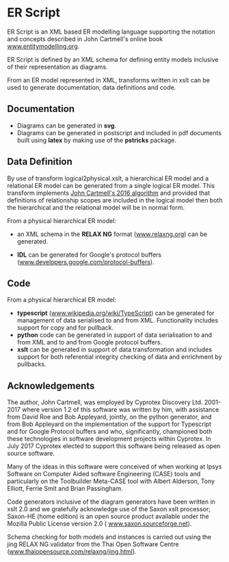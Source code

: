 # ER Script
ER Script is an XML based ER modelling language supporting the notation and concepts described in John Cartmell's online book www.entitymodelling.org.

ER Script is defined by an XML schema for defining entity models inclusive of their representation as diagrams.

From an ER model represented in XML, transforms written in xslt can be used to generate documentation, data definitions and code.

## Documentation

- Diagrams can be generated in **svg**. 
- Diagrams can be generated in postscript and included in pdf documents built using **latex** by making use of the **pstricks** package.

## Data Definition
By use of transform logical2physical.xslt, a hierarchical ER model and a relational ER model  can be generated from a single logical ER model.  This transform implements [John Cartmell's 2016 algorithm](http://www.entitymodelling.org/blog/relationaldatadesign.html) and provided that definitions of relationship scopes are included in the logical model then both the hierarchical and the relational model will be in normal form. 

From a physical hierarchical ER model:
- an  XML schema in the **RELAX NG** format (www.relaxng.org) can be generated. 

- **IDL** can be generated for Google's protocol buffers (www.developers.google.com/protocol-buffers).

## Code
From a physical hierarchical ER model:
- **typescript** (www.wikipedia.org/wiki/TypeScript)  can be generated for management of data serialised to and from XML. Functionality includes support for copy and for pullback.
- **python** code can be generated in support of data serialisation to and from XML and to and from Google protocol buffers.
- **xslt** can be generated in support of data transformation and includes support for both referential integrity checking of data and enrichment by pullbacks.

## Acknowledgements

The author, John Cartmell, was employed by Cyprotex Discovery Ltd. 2001-2017 where version 1.2 of this software was written by him, with assistance from David Roe and Bob Appleyard, jointly, on the python generator, and from Bob Appleyard on the implementation of the support for Typescript and for Google Protocol buffers and who, significantly, championed both these technologies in software development projects within Cyprotex. In July 2017 Cyprotex elected to support this software being released as open source software. 

Many of the ideas in this software were conceived of when working at Ipsys Software on Computer Aided software Engineering (CASE) tools  and particularly on the Toolbuilder Meta-CASE tool with Albert Alderson, Tony Elliott, Ferrie Smit and Brian Passingham.

Code generators inclusive of the diagram generators have been written in xslt 2.0 and we gratefully acknowledge use of the Saxon xslt processor; Saxon-HE (home edition) is an open source product available under the Mozilla Public License version 2.0 ( www.saxon.sourceforge.net).

Schema checking for both models and instances is carried out using the jing RELAX NG validator from the Thai Open Software Centre (www.thaiopensource.com/relaxng/jing.html). 


